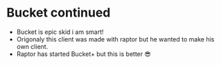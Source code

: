 # Bucket continued
* Bucket is epic skid i am smart!
* Origonaly this client was made with raptor but he wanted to make his own client.
* Raptor has started Bucket+ but this is better 😎
